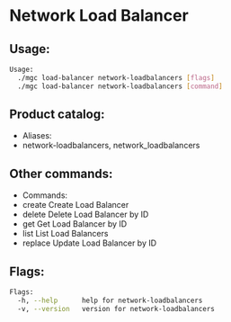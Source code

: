 # Network Load Balancer

## Usage:
```bash
Usage:
  ./mgc load-balancer network-loadbalancers [flags]
  ./mgc load-balancer network-loadbalancers [command]
```

## Product catalog:
- Aliases:
- network-loadbalancers, network_loadbalancers

## Other commands:
- Commands:
- create      Create Load Balancer
- delete      Delete Load Balancer by ID
- get         Get Load Balancer by ID
- list        List Load Balancers
- replace     Update Load Balancer by ID

## Flags:
```bash
Flags:
  -h, --help      help for network-loadbalancers
  -v, --version   version for network-loadbalancers
```

